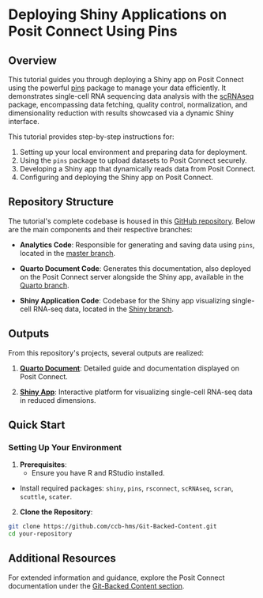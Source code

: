 # Deploying Shiny Applications on Posit Connect Using Pins

## Overview

This tutorial guides you through deploying a Shiny app on Posit Connect using the powerful [pins](https://cran.r-project.org/web/packages/pins/index.html) package to manage your data efficiently. It demonstrates single-cell RNA sequencing data analysis with the [scRNAseq](https://www.bioconductor.org/packages/release/data/experiment/html/scRNAseq.html) package, encompassing data fetching, quality control, normalization, and dimensionality reduction with results showcased via a dynamic Shiny interface.

This tutorial provides step-by-step instructions for:

1.  Setting up your local environment and preparing data for deployment.
2.  Using the `pins` package to upload datasets to Posit Connect securely.
3.  Developing a Shiny app that dynamically reads data from Posit Connect.
4.  Configuring and deploying the Shiny app on Posit Connect.

## Repository Structure

The tutorial's complete codebase is housed in this [GitHub repository](https://github.com/ccb-hms/Git-Backed-Content). Below are the main components and their respective branches:

-   **Analytics Code**: Responsible for generating and saving data using `pins`, located in the [master branch](https://github.com/ccb-hms/Git-Backed-Content).

-   **Quarto Document Code**: Generates this documentation, also deployed on the Posit Connect server alongside the Shiny app, available in the [Quarto branch](https://github.com/ccb-hms/Git-Backed-Content/tree/Quarto).

-   **Shiny Application Code**: Codebase for the Shiny app visualizing single-cell RNA-seq data, located in the [Shiny branch](https://github.com/ccb-hms/Git-Backed-Content/tree/Shiny).

## Outputs

From this repository's projects, several outputs are realized:

1.  [**Quarto Document**](https://ccb.connect.hms.harvard.edu/Git-Backed-Content-Tutorial/): Detailed guide and documentation displayed on Posit Connect.

2.  [**Shiny App**](https://ccb.connect.hms.harvard.edu/Git-Backed-Content-Shiny-App/): Interactive platform for visualizing single-cell RNA-seq data in reduced dimensions.

## Quick Start

### Setting Up Your Environment

1.  **Prerequisites**:
    -   Ensure you have R and RStudio installed.

-   Install required packages: `shiny`, `pins`, `rsconnect`, `scRNAseq`, `scran`, `scuttle`, `scater`.

2.  **Clone the Repository**:

``` bash
git clone https://github.com/ccb-hms/Git-Backed-Content.git 
cd your-repository
```

## Additional Resources

For extended information and guidance, explore the Posit Connect documentation under the [Git-Backed Content section](https://docs.posit.co/connect/user/git-backed/).
